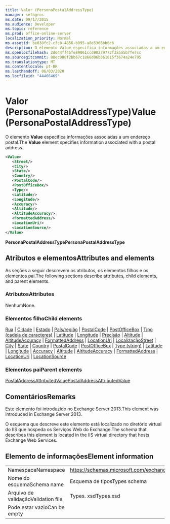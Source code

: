 ```yaml
---
title: Valor (PersonaPostalAddressType)
manager: sethgros
ms.date: 09/17/2015
ms.audience: Developer
ms.topic: reference
ms.prod: office-online-server
localization_priority: Normal
ms.assetid: be838fc2-cfcb-4856-b095-a8e5366bb6c6
description: O elemento Value especifica informações associadas a um endereço postal.
ms.openlocfilehash: 2d644ff45fe89061ccd90279773f3a5a5b7fe7cc
ms.sourcegitcommit: 88ec988f2bb67c1866d06b361615f3674a24e795
ms.translationtype: MT
ms.contentlocale: pt-BR
ms.lasthandoff: 06/03/2020
ms.locfileid: "44466469"
---
```

# <a name="value-personapostaladdresstype"></a><span data-ttu-id="00387-103">Valor (PersonaPostalAddressType)</span><span class="sxs-lookup"><span data-stu-id="00387-103">Value (PersonaPostalAddressType)</span></span>

<span data-ttu-id="00387-104">O elemento **Value** especifica informações associadas a um endereço postal.</span><span class="sxs-lookup"><span data-stu-id="00387-104">The **Value** element specifies information associated with a postal address.</span></span> 
  
```XML
<Value>
   <Street/>
   <City/>
   <State/>
   <Country/>
   <PostalCode/>
   <PostOfficeBox/>
   <Type/>
   <Latitude/>
   <Longitude/>
   <Accuracy/>
   <Altitude/>
   <AltitudeAccuracy/>
   <FormattedAddress/>
   <LocationUri/>
   <LocationSource/>
</Value>
```

<span data-ttu-id="00387-105">**PersonaPostalAddressType**</span><span class="sxs-lookup"><span data-stu-id="00387-105">**PersonaPostalAddressType**</span></span>

## <a name="attributes-and-elements"></a><span data-ttu-id="00387-106">Atributos e elementos</span><span class="sxs-lookup"><span data-stu-id="00387-106">Attributes and elements</span></span>

<span data-ttu-id="00387-107">As seções a seguir descrevem os atributos, os elementos filhos e os elementos pai.</span><span class="sxs-lookup"><span data-stu-id="00387-107">The following sections describe attributes, child elements, and parent elements.</span></span>
  
### <a name="attributes"></a><span data-ttu-id="00387-108">Atributos</span><span class="sxs-lookup"><span data-stu-id="00387-108">Attributes</span></span>

<span data-ttu-id="00387-109">Nenhum</span><span class="sxs-lookup"><span data-stu-id="00387-109">None.</span></span>
  
### <a name="child-elements"></a><span data-ttu-id="00387-110">Elementos filho</span><span class="sxs-lookup"><span data-stu-id="00387-110">Child elements</span></span>

<span data-ttu-id="00387-111">[Rua](street.md)  |  [Cidade](city.md)  |  [Estado](state-ex15websvcsotherref.md)  |  [País/região](country.md)  |  [PostalCode](postalcode.md)  |  [PostOfficeBox](postofficebox.md)  |  [Tipo (cadeia de caracteres)](type-string.md)  |  [Latitude](latitude.md)  |  [Longitude](longitude.md)  |  [Precisão](accuracy.md)  |  [Altitude](altitude.md)  |  [AltitudeAccuracy](altitudeaccuracy.md)  |  [FormattedAddress](formattedaddress.md)  |  [LocationUri](locationuri.md)  |  [Localização](locationsource.md)</span><span class="sxs-lookup"><span data-stu-id="00387-111">[Street](street.md) | [City](city.md) | [State](state-ex15websvcsotherref.md) | [Country](country.md) | [PostalCode](postalcode.md) | [PostOfficeBox](postofficebox.md) | [Type (string)](type-string.md) | [Latitude](latitude.md) | [Longitude](longitude.md) | [Accuracy](accuracy.md) | [Altitude](altitude.md) | [AltitudeAccuracy](altitudeaccuracy.md) | [FormattedAddress](formattedaddress.md) | [LocationUri](locationuri.md) | [LocationSource](locationsource.md)</span></span>
  
### <a name="parent-elements"></a><span data-ttu-id="00387-112">Elementos pai</span><span class="sxs-lookup"><span data-stu-id="00387-112">Parent elements</span></span>

[<span data-ttu-id="00387-113">PostalAddressAttributedValue</span><span class="sxs-lookup"><span data-stu-id="00387-113">PostalAddressAttributedValue</span></span>](postaladdressattributedvalue.md)
  
## <a name="remarks"></a><span data-ttu-id="00387-114">Comentários</span><span class="sxs-lookup"><span data-stu-id="00387-114">Remarks</span></span>

<span data-ttu-id="00387-115">Este elemento foi introduzido no Exchange Server 2013.</span><span class="sxs-lookup"><span data-stu-id="00387-115">This element was introduced in Exchange Server 2013.</span></span>
  
<span data-ttu-id="00387-116">O esquema que descreve este elemento está localizado no diretório virtual do IIS que hospeda os Serviços Web do Exchange.</span><span class="sxs-lookup"><span data-stu-id="00387-116">The schema that describes this element is located in the IIS virtual directory that hosts Exchange Web Services.</span></span>
  
## <a name="element-information"></a><span data-ttu-id="00387-117">Elemento de informações</span><span class="sxs-lookup"><span data-stu-id="00387-117">Element information</span></span>

|||
|:-----|:-----|
|<span data-ttu-id="00387-118">Namespace</span><span class="sxs-lookup"><span data-stu-id="00387-118">Namespace</span></span>  <br/> |https://schemas.microsoft.com/exchange/services/2006/types  <br/> |
|<span data-ttu-id="00387-119">Nome do esquema</span><span class="sxs-lookup"><span data-stu-id="00387-119">Schema name</span></span>  <br/> |<span data-ttu-id="00387-120">Esquema de tipos</span><span class="sxs-lookup"><span data-stu-id="00387-120">Types schema</span></span>  <br/> |
|<span data-ttu-id="00387-121">Arquivo de validação</span><span class="sxs-lookup"><span data-stu-id="00387-121">Validation file</span></span>  <br/> |<span data-ttu-id="00387-122">Types. xsd</span><span class="sxs-lookup"><span data-stu-id="00387-122">Types.xsd</span></span>  <br/> |
|<span data-ttu-id="00387-123">Pode estar vazio</span><span class="sxs-lookup"><span data-stu-id="00387-123">Can be empty</span></span>  <br/> ||
   


